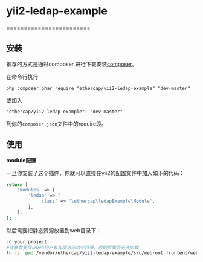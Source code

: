 # yii2-ledap-example
========================


安装
------------

推荐的方式是通过composer 进行下载安装[composer](http://getcomposer.org/download/)。

在命令行执行
```
php composer.phar require "ethercap/yii2-ledap-example" "dev-master"
```

或加入

```
"ethercap/yii2-ledap-example": "dev-master"
```

到你的`composer.json`文件中的require段。

使用
-----

**module配置**

一旦你安装了这个插件，你就可以直接在yii2的配置文件中加入如下的代码：


```php
return [
    'modules' => [
        'ledap' => [
            'class' => '\ethercap\ledapExample\Module',
        ],
    ],
];
```
然后需要把静态资源放置到web目录下：

```bash
cd your_project
#注意需要保证web用户有权限访问这个目录，否则页面会无法加载
ln -s `pwd`/vendor/ethercap/yii2-ledap-example/src/webroot frontend/web/js/ledap
```
